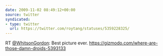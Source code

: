 ```yaml
---
date: 2009-11-02 08:49:12+00:00
source: twitter
syndicated:
- type: twitter
  url: https://twitter.com/roytang/statuses/5359228325/
---
```


RT [@WhitsonGordon](https://twitter.com/WhitsonGordon/): Best picture ever. https://gizmodo.com/where-are-those-damn-droids-5393133